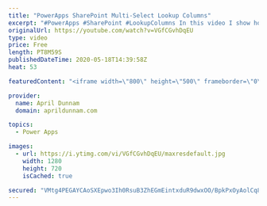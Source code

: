 ```yaml
---
title: "PowerApps SharePoint Multi-Select Lookup Columns"
excerpt: "#PowerApps #SharePoint #LookupColumns In this video I show how you can take the values from a SharePoint Multi-Select Lookup field and combine them into a String and into values for a dropdown in PowerApps.   This approach uses the With(), Concat(), Mid() and Len() functions.  For more info on the With()"
originalUrl: https://youtube.com/watch?v=VGfCGvhDqEU
type: video
price: Free
length: PT8M59S
publishedDateTime: 2020-05-18T14:39:58Z
heat: 53

featuredContent: "<iframe width=\"800\" height=\"500\" frameborder=\"0\" src=\"https://www.youtube.com/embed/VGfCGvhDqEU\" allow=\"accelerometer; autoplay; encrypted-media; gyroscope; picture-in-picture\" allowfullscreen></iframe>"

provider:
  name: April Dunnam
  domain: aprildunnam.com

topics:
  - Power Apps

images:
  - url: https://i.ytimg.com/vi/VGfCGvhDqEU/maxresdefault.jpg
    width: 1280
    height: 720
    isCached: true

secured: "VMtg4PEGAYCAoSXEpwo3Ih0RsuB3ZhEGmEintxduR9dwxOO/BpkPxOyAolCq8rrut1BlTJbacJ/kyvfHJyLbGGwq8oeuHiNBGdmwFl4ixFgYnyS+VAv2Q6hk0/C3YhaeWBeAxT4tR8+6iwsmqiQD6RKMyd0Jkv2b+m4WRSq0paf9FsDB6/y3XH6y1FKP5zZpZMY0bMBWjZjUy06l9HNcLrrLZboRsTHkX/I4YRhxVYvmPRmy3g9gyXtDpHekQSy3k/nylsbrNXyFZ1jAU5fUBYH8dyzPvn3FB12bqhvVIZWfBjg53ONCoM7fTYiYuriaS8I91wN76aVoU2OY4zxW1d3ns7fxbsCnO6oWt2z1PMosahH2JTgzV5yaO5m3cfJCizh8mMTWF3ZLh38XxvgTveQKX85yo9EofHioBQCPMms=;FqagXUzMjfiX8DuSf+RqnA=="
---
```


